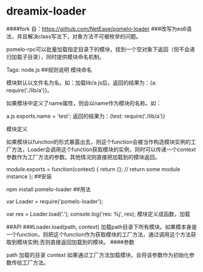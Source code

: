 # dreamix-loader
####fork 自：https://github.com/NetEase/pomelo-loader
###改写为es6语法，并且解决class写法下，对象方法不可被枚举的问题。



pomelo-rpc可以批量加载指定目录下的模块，挂到一个空对象下返回（但不会递归加载子目录），同时提供模块命名机制。

Tags: node.js
##规则说明 模块命名

模块默认以文件名为名。如：加载lib/a.js后，返回的结果为：{a: require('./lib/a')}。

如果模块中定义了name属性，则会以name作为模块的名称。如：

a.js
exports.name = 'test';
返回的结果为：{test: require('./lib/a')}

模块定义

如果模块以function的形式暴露出去，则这个function会被当作构造模块实例的工厂方法，Loader会调用这个function获取模块的实例，同时可以传递一个context参数作为工厂方法的参数。其他情况则直接把加载到的模块返回。

module.exports = function(context) {
  return {};  // return some module instance
};
##安装

npm install pomelo-loader
##用法

var Loader = require('pomelo-loader');

var res = Loader.load('.');
console.log('res: %j', res);
模块定义成函数，加载

##API ###Loader.load(path, context) 加载path目录下所有模块。如果模本身是一个function，则把这个function作为获取模块的工厂方法，通过调用这个方法获取到模块实例;否则直接返回加载到的模块。 ####参数

path 加载的目录
context 如果通过工厂方法加载模块，会将该参数作为初始化参数传给工厂方法。
